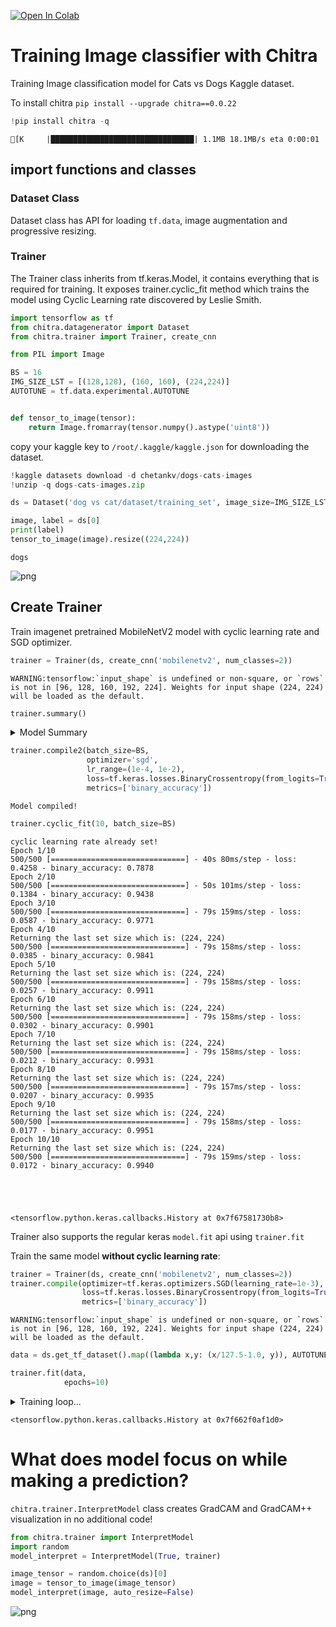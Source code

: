 <a href="https://colab.research.google.com/github/aniketmaurya/chitra/blob/master/nbs/image-classification-example.ipynb" target="_parent"><img src="https://colab.research.google.com/assets/colab-badge.svg" alt="Open In Colab"/></a>

# Training Image classifier with Chitra
Training Image classification model for Cats vs Dogs Kaggle dataset.

To install chitra
`pip install --upgrade chitra==0.0.22`


```python
!pip install chitra -q
```

    [K     |████████████████████████████████| 1.1MB 18.1MB/s eta 0:00:01


## import functions and classes
### Dataset Class
Dataset class has API for loading `tf.data`, image augmentation and progressive resizing.

### Trainer
The Trainer class inherits from tf.keras.Model, it contains everything that is required for training. It exposes trainer.cyclic_fit method which trains the model using Cyclic Learning rate discovered by Leslie Smith.



```python
import tensorflow as tf
from chitra.datagenerator import Dataset
from chitra.trainer import Trainer, create_cnn

from PIL import Image
```


```python
BS = 16
IMG_SIZE_LST = [(128,128), (160, 160), (224,224)]
AUTOTUNE = tf.data.experimental.AUTOTUNE


def tensor_to_image(tensor):
    return Image.fromarray(tensor.numpy().astype('uint8'))
```

copy your kaggle key to `/root/.kaggle/kaggle.json` for downloading the dataset.


```python
!kaggle datasets download -d chetankv/dogs-cats-images
!unzip -q dogs-cats-images.zip
```


```python
ds = Dataset('dog vs cat/dataset/training_set', image_size=IMG_SIZE_LST)
```


```python
image, label = ds[0]
print(label)
tensor_to_image(image).resize((224,224))
```

    dogs

    
![png](output_10_1.png)


## Create Trainer

Train imagenet pretrained MobileNetV2 model with cyclic learning rate and SGD optimizer.


```python
trainer = Trainer(ds, create_cnn('mobilenetv2', num_classes=2))
```

    WARNING:tensorflow:`input_shape` is undefined or non-square, or `rows` is not in [96, 128, 160, 192, 224]. Weights for input shape (224, 224) will be loaded as the default.



```python
trainer.summary()
```
<details><summary>Model Summary</summary>
    Model: "functional_1"
    __________________________________________________________________________________________________
    Layer (type)                    Output Shape         Param #     Connected to                     
    ==================================================================================================
    input_1 (InputLayer)            [(None, None, None,  0                                            
    __________________________________________________________________________________________________
    Conv1_pad (ZeroPadding2D)       (None, None, None, 3 0           input_1[0][0]                    
    __________________________________________________________________________________________________
    Conv1 (Conv2D)                  (None, None, None, 3 864         Conv1_pad[0][0]                  
    __________________________________________________________________________________________________
    bn_Conv1 (BatchNormalization)   (None, None, None, 3 128         Conv1[0][0]                      
    __________________________________________________________________________________________________
    Conv1_relu (ReLU)               (None, None, None, 3 0           bn_Conv1[0][0]                   
    __________________________________________________________________________________________________
    expanded_conv_depthwise (Depthw (None, None, None, 3 288         Conv1_relu[0][0]                 
    __________________________________________________________________________________________________
    expanded_conv_depthwise_BN (Bat (None, None, None, 3 128         expanded_conv_depthwise[0][0]    
    __________________________________________________________________________________________________
    expanded_conv_depthwise_relu (R (None, None, None, 3 0           expanded_conv_depthwise_BN[0][0] 
    __________________________________________________________________________________________________
    expanded_conv_project (Conv2D)  (None, None, None, 1 512         expanded_conv_depthwise_relu[0][0
    __________________________________________________________________________________________________
    expanded_conv_project_BN (Batch (None, None, None, 1 64          expanded_conv_project[0][0]      
    __________________________________________________________________________________________________
    block_1_expand (Conv2D)         (None, None, None, 9 1536        expanded_conv_project_BN[0][0]   
    __________________________________________________________________________________________________
    block_1_expand_BN (BatchNormali (None, None, None, 9 384         block_1_expand[0][0]             
    __________________________________________________________________________________________________
    block_1_expand_relu (ReLU)      (None, None, None, 9 0           block_1_expand_BN[0][0]          
    __________________________________________________________________________________________________
    block_1_pad (ZeroPadding2D)     (None, None, None, 9 0           block_1_expand_relu[0][0]        
    __________________________________________________________________________________________________
    block_1_depthwise (DepthwiseCon (None, None, None, 9 864         block_1_pad[0][0]                
    __________________________________________________________________________________________________
    block_1_depthwise_BN (BatchNorm (None, None, None, 9 384         block_1_depthwise[0][0]          
    __________________________________________________________________________________________________
    block_1_depthwise_relu (ReLU)   (None, None, None, 9 0           block_1_depthwise_BN[0][0]       
    __________________________________________________________________________________________________
    block_1_project (Conv2D)        (None, None, None, 2 2304        block_1_depthwise_relu[0][0]     
    __________________________________________________________________________________________________
    block_1_project_BN (BatchNormal (None, None, None, 2 96          block_1_project[0][0]            
    __________________________________________________________________________________________________
    block_2_expand (Conv2D)         (None, None, None, 1 3456        block_1_project_BN[0][0]         
    __________________________________________________________________________________________________
    block_2_expand_BN (BatchNormali (None, None, None, 1 576         block_2_expand[0][0]             
    __________________________________________________________________________________________________
    block_2_expand_relu (ReLU)      (None, None, None, 1 0           block_2_expand_BN[0][0]          
    __________________________________________________________________________________________________
    block_2_depthwise (DepthwiseCon (None, None, None, 1 1296        block_2_expand_relu[0][0]        
    __________________________________________________________________________________________________
    block_2_depthwise_BN (BatchNorm (None, None, None, 1 576         block_2_depthwise[0][0]          
    __________________________________________________________________________________________________
    block_2_depthwise_relu (ReLU)   (None, None, None, 1 0           block_2_depthwise_BN[0][0]       
    __________________________________________________________________________________________________
    block_2_project (Conv2D)        (None, None, None, 2 3456        block_2_depthwise_relu[0][0]     
    __________________________________________________________________________________________________
    block_2_project_BN (BatchNormal (None, None, None, 2 96          block_2_project[0][0]            
    __________________________________________________________________________________________________
    block_2_add (Add)               (None, None, None, 2 0           block_1_project_BN[0][0]         
                                                                     block_2_project_BN[0][0]         
    __________________________________________________________________________________________________
    block_3_expand (Conv2D)         (None, None, None, 1 3456        block_2_add[0][0]                
    __________________________________________________________________________________________________
    block_3_expand_BN (BatchNormali (None, None, None, 1 576         block_3_expand[0][0]             
    __________________________________________________________________________________________________
    block_3_expand_relu (ReLU)      (None, None, None, 1 0           block_3_expand_BN[0][0]          
    __________________________________________________________________________________________________
    block_3_pad (ZeroPadding2D)     (None, None, None, 1 0           block_3_expand_relu[0][0]        
    __________________________________________________________________________________________________
    block_3_depthwise (DepthwiseCon (None, None, None, 1 1296        block_3_pad[0][0]                
    __________________________________________________________________________________________________
    block_3_depthwise_BN (BatchNorm (None, None, None, 1 576         block_3_depthwise[0][0]          
    __________________________________________________________________________________________________
    block_3_depthwise_relu (ReLU)   (None, None, None, 1 0           block_3_depthwise_BN[0][0]       
    __________________________________________________________________________________________________
    block_3_project (Conv2D)        (None, None, None, 3 4608        block_3_depthwise_relu[0][0]     
    __________________________________________________________________________________________________
    block_3_project_BN (BatchNormal (None, None, None, 3 128         block_3_project[0][0]            
    __________________________________________________________________________________________________
    block_4_expand (Conv2D)         (None, None, None, 1 6144        block_3_project_BN[0][0]         
    __________________________________________________________________________________________________
    block_4_expand_BN (BatchNormali (None, None, None, 1 768         block_4_expand[0][0]             
    __________________________________________________________________________________________________
    block_4_expand_relu (ReLU)      (None, None, None, 1 0           block_4_expand_BN[0][0]          
    __________________________________________________________________________________________________
    block_4_depthwise (DepthwiseCon (None, None, None, 1 1728        block_4_expand_relu[0][0]        
    __________________________________________________________________________________________________
    block_4_depthwise_BN (BatchNorm (None, None, None, 1 768         block_4_depthwise[0][0]          
    __________________________________________________________________________________________________
    block_4_depthwise_relu (ReLU)   (None, None, None, 1 0           block_4_depthwise_BN[0][0]       
    __________________________________________________________________________________________________
    block_4_project (Conv2D)        (None, None, None, 3 6144        block_4_depthwise_relu[0][0]     
    __________________________________________________________________________________________________
    block_4_project_BN (BatchNormal (None, None, None, 3 128         block_4_project[0][0]            
    __________________________________________________________________________________________________
    block_4_add (Add)               (None, None, None, 3 0           block_3_project_BN[0][0]         
                                                                     block_4_project_BN[0][0]         
    __________________________________________________________________________________________________
    block_5_expand (Conv2D)         (None, None, None, 1 6144        block_4_add[0][0]                
    __________________________________________________________________________________________________
    block_5_expand_BN (BatchNormali (None, None, None, 1 768         block_5_expand[0][0]             
    __________________________________________________________________________________________________
    block_5_expand_relu (ReLU)      (None, None, None, 1 0           block_5_expand_BN[0][0]          
    __________________________________________________________________________________________________
    block_5_depthwise (DepthwiseCon (None, None, None, 1 1728        block_5_expand_relu[0][0]        
    __________________________________________________________________________________________________
    block_5_depthwise_BN (BatchNorm (None, None, None, 1 768         block_5_depthwise[0][0]          
    __________________________________________________________________________________________________
    block_5_depthwise_relu (ReLU)   (None, None, None, 1 0           block_5_depthwise_BN[0][0]       
    __________________________________________________________________________________________________
    block_5_project (Conv2D)        (None, None, None, 3 6144        block_5_depthwise_relu[0][0]     
    __________________________________________________________________________________________________
    block_5_project_BN (BatchNormal (None, None, None, 3 128         block_5_project[0][0]            
    __________________________________________________________________________________________________
    block_5_add (Add)               (None, None, None, 3 0           block_4_add[0][0]                
                                                                     block_5_project_BN[0][0]         
    __________________________________________________________________________________________________
    block_6_expand (Conv2D)         (None, None, None, 1 6144        block_5_add[0][0]                
    __________________________________________________________________________________________________
    block_6_expand_BN (BatchNormali (None, None, None, 1 768         block_6_expand[0][0]             
    __________________________________________________________________________________________________
    block_6_expand_relu (ReLU)      (None, None, None, 1 0           block_6_expand_BN[0][0]          
    __________________________________________________________________________________________________
    block_6_pad (ZeroPadding2D)     (None, None, None, 1 0           block_6_expand_relu[0][0]        
    __________________________________________________________________________________________________
    block_6_depthwise (DepthwiseCon (None, None, None, 1 1728        block_6_pad[0][0]                
    __________________________________________________________________________________________________
    block_6_depthwise_BN (BatchNorm (None, None, None, 1 768         block_6_depthwise[0][0]          
    __________________________________________________________________________________________________
    block_6_depthwise_relu (ReLU)   (None, None, None, 1 0           block_6_depthwise_BN[0][0]       
    __________________________________________________________________________________________________
    block_6_project (Conv2D)        (None, None, None, 6 12288       block_6_depthwise_relu[0][0]     
    __________________________________________________________________________________________________
    block_6_project_BN (BatchNormal (None, None, None, 6 256         block_6_project[0][0]            
    __________________________________________________________________________________________________
    block_7_expand (Conv2D)         (None, None, None, 3 24576       block_6_project_BN[0][0]         
    __________________________________________________________________________________________________
    block_7_expand_BN (BatchNormali (None, None, None, 3 1536        block_7_expand[0][0]             
    __________________________________________________________________________________________________
    block_7_expand_relu (ReLU)      (None, None, None, 3 0           block_7_expand_BN[0][0]          
    __________________________________________________________________________________________________
    block_7_depthwise (DepthwiseCon (None, None, None, 3 3456        block_7_expand_relu[0][0]        
    __________________________________________________________________________________________________
    block_7_depthwise_BN (BatchNorm (None, None, None, 3 1536        block_7_depthwise[0][0]          
    __________________________________________________________________________________________________
    block_7_depthwise_relu (ReLU)   (None, None, None, 3 0           block_7_depthwise_BN[0][0]       
    __________________________________________________________________________________________________
    block_7_project (Conv2D)        (None, None, None, 6 24576       block_7_depthwise_relu[0][0]     
    __________________________________________________________________________________________________
    block_7_project_BN (BatchNormal (None, None, None, 6 256         block_7_project[0][0]            
    __________________________________________________________________________________________________
    block_7_add (Add)               (None, None, None, 6 0           block_6_project_BN[0][0]         
                                                                     block_7_project_BN[0][0]         
    __________________________________________________________________________________________________
    block_8_expand (Conv2D)         (None, None, None, 3 24576       block_7_add[0][0]                
    __________________________________________________________________________________________________
    block_8_expand_BN (BatchNormali (None, None, None, 3 1536        block_8_expand[0][0]             
    __________________________________________________________________________________________________
    block_8_expand_relu (ReLU)      (None, None, None, 3 0           block_8_expand_BN[0][0]          
    __________________________________________________________________________________________________
    block_8_depthwise (DepthwiseCon (None, None, None, 3 3456        block_8_expand_relu[0][0]        
    __________________________________________________________________________________________________
    block_8_depthwise_BN (BatchNorm (None, None, None, 3 1536        block_8_depthwise[0][0]          
    __________________________________________________________________________________________________
    block_8_depthwise_relu (ReLU)   (None, None, None, 3 0           block_8_depthwise_BN[0][0]       
    __________________________________________________________________________________________________
    block_8_project (Conv2D)        (None, None, None, 6 24576       block_8_depthwise_relu[0][0]     
    __________________________________________________________________________________________________
    block_8_project_BN (BatchNormal (None, None, None, 6 256         block_8_project[0][0]            
    __________________________________________________________________________________________________
    block_8_add (Add)               (None, None, None, 6 0           block_7_add[0][0]                
                                                                     block_8_project_BN[0][0]         
    __________________________________________________________________________________________________
    block_9_expand (Conv2D)         (None, None, None, 3 24576       block_8_add[0][0]                
    __________________________________________________________________________________________________
    block_9_expand_BN (BatchNormali (None, None, None, 3 1536        block_9_expand[0][0]             
    __________________________________________________________________________________________________
    block_9_expand_relu (ReLU)      (None, None, None, 3 0           block_9_expand_BN[0][0]          
    __________________________________________________________________________________________________
    block_9_depthwise (DepthwiseCon (None, None, None, 3 3456        block_9_expand_relu[0][0]        
    __________________________________________________________________________________________________
    block_9_depthwise_BN (BatchNorm (None, None, None, 3 1536        block_9_depthwise[0][0]          
    __________________________________________________________________________________________________
    block_9_depthwise_relu (ReLU)   (None, None, None, 3 0           block_9_depthwise_BN[0][0]       
    __________________________________________________________________________________________________
    block_9_project (Conv2D)        (None, None, None, 6 24576       block_9_depthwise_relu[0][0]     
    __________________________________________________________________________________________________
    block_9_project_BN (BatchNormal (None, None, None, 6 256         block_9_project[0][0]            
    __________________________________________________________________________________________________
    block_9_add (Add)               (None, None, None, 6 0           block_8_add[0][0]                
                                                                     block_9_project_BN[0][0]         
    __________________________________________________________________________________________________
    block_10_expand (Conv2D)        (None, None, None, 3 24576       block_9_add[0][0]                
    __________________________________________________________________________________________________
    block_10_expand_BN (BatchNormal (None, None, None, 3 1536        block_10_expand[0][0]            
    __________________________________________________________________________________________________
    block_10_expand_relu (ReLU)     (None, None, None, 3 0           block_10_expand_BN[0][0]         
    __________________________________________________________________________________________________
    block_10_depthwise (DepthwiseCo (None, None, None, 3 3456        block_10_expand_relu[0][0]       
    __________________________________________________________________________________________________
    block_10_depthwise_BN (BatchNor (None, None, None, 3 1536        block_10_depthwise[0][0]         
    __________________________________________________________________________________________________
    block_10_depthwise_relu (ReLU)  (None, None, None, 3 0           block_10_depthwise_BN[0][0]      
    __________________________________________________________________________________________________
    block_10_project (Conv2D)       (None, None, None, 9 36864       block_10_depthwise_relu[0][0]    
    __________________________________________________________________________________________________
    block_10_project_BN (BatchNorma (None, None, None, 9 384         block_10_project[0][0]           
    __________________________________________________________________________________________________
    block_11_expand (Conv2D)        (None, None, None, 5 55296       block_10_project_BN[0][0]        
    __________________________________________________________________________________________________
    block_11_expand_BN (BatchNormal (None, None, None, 5 2304        block_11_expand[0][0]            
    __________________________________________________________________________________________________
    block_11_expand_relu (ReLU)     (None, None, None, 5 0           block_11_expand_BN[0][0]         
    __________________________________________________________________________________________________
    block_11_depthwise (DepthwiseCo (None, None, None, 5 5184        block_11_expand_relu[0][0]       
    __________________________________________________________________________________________________
    block_11_depthwise_BN (BatchNor (None, None, None, 5 2304        block_11_depthwise[0][0]         
    __________________________________________________________________________________________________
    block_11_depthwise_relu (ReLU)  (None, None, None, 5 0           block_11_depthwise_BN[0][0]      
    __________________________________________________________________________________________________
    block_11_project (Conv2D)       (None, None, None, 9 55296       block_11_depthwise_relu[0][0]    
    __________________________________________________________________________________________________
    block_11_project_BN (BatchNorma (None, None, None, 9 384         block_11_project[0][0]           
    __________________________________________________________________________________________________
    block_11_add (Add)              (None, None, None, 9 0           block_10_project_BN[0][0]        
                                                                     block_11_project_BN[0][0]        
    __________________________________________________________________________________________________
    block_12_expand (Conv2D)        (None, None, None, 5 55296       block_11_add[0][0]               
    __________________________________________________________________________________________________
    block_12_expand_BN (BatchNormal (None, None, None, 5 2304        block_12_expand[0][0]            
    __________________________________________________________________________________________________
    block_12_expand_relu (ReLU)     (None, None, None, 5 0           block_12_expand_BN[0][0]         
    __________________________________________________________________________________________________
    block_12_depthwise (DepthwiseCo (None, None, None, 5 5184        block_12_expand_relu[0][0]       
    __________________________________________________________________________________________________
    block_12_depthwise_BN (BatchNor (None, None, None, 5 2304        block_12_depthwise[0][0]         
    __________________________________________________________________________________________________
    block_12_depthwise_relu (ReLU)  (None, None, None, 5 0           block_12_depthwise_BN[0][0]      
    __________________________________________________________________________________________________
    block_12_project (Conv2D)       (None, None, None, 9 55296       block_12_depthwise_relu[0][0]    
    __________________________________________________________________________________________________
    block_12_project_BN (BatchNorma (None, None, None, 9 384         block_12_project[0][0]           
    __________________________________________________________________________________________________
    block_12_add (Add)              (None, None, None, 9 0           block_11_add[0][0]               
                                                                     block_12_project_BN[0][0]        
    __________________________________________________________________________________________________
    block_13_expand (Conv2D)        (None, None, None, 5 55296       block_12_add[0][0]               
    __________________________________________________________________________________________________
    block_13_expand_BN (BatchNormal (None, None, None, 5 2304        block_13_expand[0][0]            
    __________________________________________________________________________________________________
    block_13_expand_relu (ReLU)     (None, None, None, 5 0           block_13_expand_BN[0][0]         
    __________________________________________________________________________________________________
    block_13_pad (ZeroPadding2D)    (None, None, None, 5 0           block_13_expand_relu[0][0]       
    __________________________________________________________________________________________________
    block_13_depthwise (DepthwiseCo (None, None, None, 5 5184        block_13_pad[0][0]               
    __________________________________________________________________________________________________
    block_13_depthwise_BN (BatchNor (None, None, None, 5 2304        block_13_depthwise[0][0]         
    __________________________________________________________________________________________________
    block_13_depthwise_relu (ReLU)  (None, None, None, 5 0           block_13_depthwise_BN[0][0]      
    __________________________________________________________________________________________________
    block_13_project (Conv2D)       (None, None, None, 1 92160       block_13_depthwise_relu[0][0]    
    __________________________________________________________________________________________________
    block_13_project_BN (BatchNorma (None, None, None, 1 640         block_13_project[0][0]           
    __________________________________________________________________________________________________
    block_14_expand (Conv2D)        (None, None, None, 9 153600      block_13_project_BN[0][0]        
    __________________________________________________________________________________________________
    block_14_expand_BN (BatchNormal (None, None, None, 9 3840        block_14_expand[0][0]            
    __________________________________________________________________________________________________
    block_14_expand_relu (ReLU)     (None, None, None, 9 0           block_14_expand_BN[0][0]         
    __________________________________________________________________________________________________
    block_14_depthwise (DepthwiseCo (None, None, None, 9 8640        block_14_expand_relu[0][0]       
    __________________________________________________________________________________________________
    block_14_depthwise_BN (BatchNor (None, None, None, 9 3840        block_14_depthwise[0][0]         
    __________________________________________________________________________________________________
    block_14_depthwise_relu (ReLU)  (None, None, None, 9 0           block_14_depthwise_BN[0][0]      
    __________________________________________________________________________________________________
    block_14_project (Conv2D)       (None, None, None, 1 153600      block_14_depthwise_relu[0][0]    
    __________________________________________________________________________________________________
    block_14_project_BN (BatchNorma (None, None, None, 1 640         block_14_project[0][0]           
    __________________________________________________________________________________________________
    block_14_add (Add)              (None, None, None, 1 0           block_13_project_BN[0][0]        
                                                                     block_14_project_BN[0][0]        
    __________________________________________________________________________________________________
    block_15_expand (Conv2D)        (None, None, None, 9 153600      block_14_add[0][0]               
    __________________________________________________________________________________________________
    block_15_expand_BN (BatchNormal (None, None, None, 9 3840        block_15_expand[0][0]            
    __________________________________________________________________________________________________
    block_15_expand_relu (ReLU)     (None, None, None, 9 0           block_15_expand_BN[0][0]         
    __________________________________________________________________________________________________
    block_15_depthwise (DepthwiseCo (None, None, None, 9 8640        block_15_expand_relu[0][0]       
    __________________________________________________________________________________________________
    block_15_depthwise_BN (BatchNor (None, None, None, 9 3840        block_15_depthwise[0][0]         
    __________________________________________________________________________________________________
    block_15_depthwise_relu (ReLU)  (None, None, None, 9 0           block_15_depthwise_BN[0][0]      
    __________________________________________________________________________________________________
    block_15_project (Conv2D)       (None, None, None, 1 153600      block_15_depthwise_relu[0][0]    
    __________________________________________________________________________________________________
    block_15_project_BN (BatchNorma (None, None, None, 1 640         block_15_project[0][0]           
    __________________________________________________________________________________________________
    block_15_add (Add)              (None, None, None, 1 0           block_14_add[0][0]               
                                                                     block_15_project_BN[0][0]        
    __________________________________________________________________________________________________
    block_16_expand (Conv2D)        (None, None, None, 9 153600      block_15_add[0][0]               
    __________________________________________________________________________________________________
    block_16_expand_BN (BatchNormal (None, None, None, 9 3840        block_16_expand[0][0]            
    __________________________________________________________________________________________________
    block_16_expand_relu (ReLU)     (None, None, None, 9 0           block_16_expand_BN[0][0]         
    __________________________________________________________________________________________________
    block_16_depthwise (DepthwiseCo (None, None, None, 9 8640        block_16_expand_relu[0][0]       
    __________________________________________________________________________________________________
    block_16_depthwise_BN (BatchNor (None, None, None, 9 3840        block_16_depthwise[0][0]         
    __________________________________________________________________________________________________
    block_16_depthwise_relu (ReLU)  (None, None, None, 9 0           block_16_depthwise_BN[0][0]      
    __________________________________________________________________________________________________
    block_16_project (Conv2D)       (None, None, None, 3 307200      block_16_depthwise_relu[0][0]    
    __________________________________________________________________________________________________
    block_16_project_BN (BatchNorma (None, None, None, 3 1280        block_16_project[0][0]           
    __________________________________________________________________________________________________
    Conv_1 (Conv2D)                 (None, None, None, 1 409600      block_16_project_BN[0][0]        
    __________________________________________________________________________________________________
    Conv_1_bn (BatchNormalization)  (None, None, None, 1 5120        Conv_1[0][0]                     
    __________________________________________________________________________________________________
    out_relu (ReLU)                 (None, None, None, 1 0           Conv_1_bn[0][0]                  
    __________________________________________________________________________________________________
    global_average_pooling2d (Globa (None, 1280)         0           out_relu[0][0]                   
    __________________________________________________________________________________________________
    dropout (Dropout)               (None, 1280)         0           global_average_pooling2d[0][0]   
    __________________________________________________________________________________________________
    output (Dense)                  (None, 1)            1281        dropout[0][0]                    
    ==================================================================================================
    Total params: 2,259,265
    Trainable params: 2,225,153
    Non-trainable params: 34,112
    __________________________________________________________________________________________________
</details>


```python
trainer.compile2(batch_size=BS,
                 optimizer='sgd',
                 lr_range=(1e-4, 1e-2),
                 loss=tf.keras.losses.BinaryCrossentropy(from_logits=True),
                 metrics=['binary_accuracy'])
```

    Model compiled!



```python
trainer.cyclic_fit(10, batch_size=BS)
```

    cyclic learning rate already set!
    Epoch 1/10
    500/500 [==============================] - 40s 80ms/step - loss: 0.4258 - binary_accuracy: 0.7878
    Epoch 2/10
    500/500 [==============================] - 50s 101ms/step - loss: 0.1384 - binary_accuracy: 0.9438
    Epoch 3/10
    500/500 [==============================] - 79s 159ms/step - loss: 0.0587 - binary_accuracy: 0.9771
    Epoch 4/10
    Returning the last set size which is: (224, 224)
    500/500 [==============================] - 79s 158ms/step - loss: 0.0385 - binary_accuracy: 0.9841
    Epoch 5/10
    Returning the last set size which is: (224, 224)
    500/500 [==============================] - 79s 158ms/step - loss: 0.0257 - binary_accuracy: 0.9911
    Epoch 6/10
    Returning the last set size which is: (224, 224)
    500/500 [==============================] - 79s 158ms/step - loss: 0.0302 - binary_accuracy: 0.9901
    Epoch 7/10
    Returning the last set size which is: (224, 224)
    500/500 [==============================] - 79s 158ms/step - loss: 0.0212 - binary_accuracy: 0.9931
    Epoch 8/10
    Returning the last set size which is: (224, 224)
    500/500 [==============================] - 79s 157ms/step - loss: 0.0207 - binary_accuracy: 0.9935
    Epoch 9/10
    Returning the last set size which is: (224, 224)
    500/500 [==============================] - 79s 158ms/step - loss: 0.0177 - binary_accuracy: 0.9951
    Epoch 10/10
    Returning the last set size which is: (224, 224)
    500/500 [==============================] - 79s 159ms/step - loss: 0.0172 - binary_accuracy: 0.9940





    <tensorflow.python.keras.callbacks.History at 0x7f67581730b8>



Trainer also supports the regular keras `model.fit` api using `trainer.fit`

Train the same model **without cyclic learning rate**:


```python
trainer = Trainer(ds, create_cnn('mobilenetv2', num_classes=2))
trainer.compile(optimizer=tf.keras.optimizers.SGD(learning_rate=1e-3),
                loss=tf.keras.losses.BinaryCrossentropy(from_logits=True),
                metrics=['binary_accuracy'])
```

    WARNING:tensorflow:`input_shape` is undefined or non-square, or `rows` is not in [96, 128, 160, 192, 224]. Weights for input shape (224, 224) will be loaded as the default.



```python
data = ds.get_tf_dataset().map((lambda x,y: (x/127.5-1.0, y)), AUTOTUNE).batch(BS).prefetch(AUTOTUNE)

trainer.fit(data,
            epochs=10)
```
<details><summary>Training loop...</summary>
    Epoch 1/10
    500/500 [==============================] - 38s 77ms/step - loss: 0.4070 - binary_accuracy: 0.8026
    Epoch 2/10
    500/500 [==============================] - 50s 99ms/step - loss: 0.1800 - binary_accuracy: 0.9239
    Epoch 3/10
    500/500 [==============================] - 78s 155ms/step - loss: 0.1197 - binary_accuracy: 0.9553
    Epoch 4/10
    Returning the last set size which is: (224, 224)
    500/500 [==============================] - 79s 158ms/step - loss: 0.0952 - binary_accuracy: 0.9626
    Epoch 5/10
    Returning the last set size which is: (224, 224)
    500/500 [==============================] - 78s 157ms/step - loss: 0.0809 - binary_accuracy: 0.9664
    Epoch 6/10
    Returning the last set size which is: (224, 224)
    500/500 [==============================] - 77s 154ms/step - loss: 0.0693 - binary_accuracy: 0.9735
    Epoch 7/10
    Returning the last set size which is: (224, 224)
    500/500 [==============================] - 78s 156ms/step - loss: 0.0610 - binary_accuracy: 0.9759
    Epoch 8/10
    Returning the last set size which is: (224, 224)
    500/500 [==============================] - 78s 157ms/step - loss: 0.0530 - binary_accuracy: 0.9797
    Epoch 9/10
    Returning the last set size which is: (224, 224)
    500/500 [==============================] - 79s 158ms/step - loss: 0.0505 - binary_accuracy: 0.9821
    Epoch 10/10
    Returning the last set size which is: (224, 224)
    500/500 [==============================] - 78s 156ms/step - loss: 0.0452 - binary_accuracy: 0.9829

</details>




    <tensorflow.python.keras.callbacks.History at 0x7f662f0af1d0>



# What does model focus on while making a prediction?
`chitra.trainer.InterpretModel` class creates GradCAM and GradCAM++ visualization in no additional code!


```python
from chitra.trainer import InterpretModel
import random
model_interpret = InterpretModel(True, trainer)
```


```python
image_tensor = random.choice(ds)[0]
image = tensor_to_image(image_tensor)
model_interpret(image, auto_resize=False)
```


    
![png](output_21_0.png)
    



```python

```
